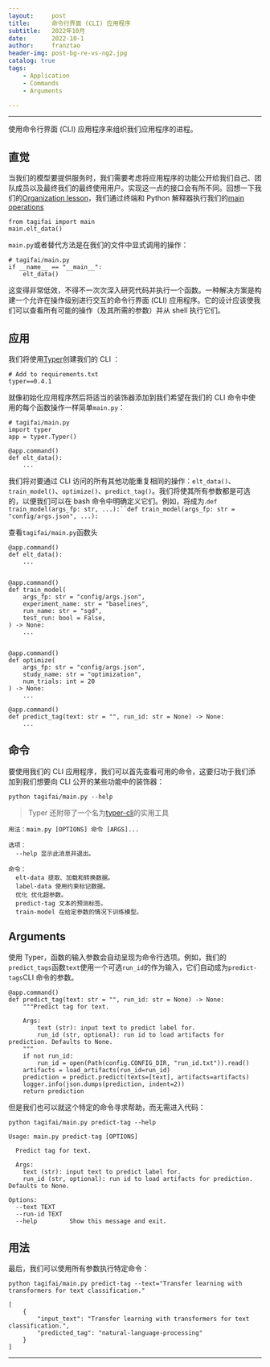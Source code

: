 ```yaml
---
layout:     post
title:      命令行界面 (CLI) 应用程序
subtitle:   2022年10月
date:       2022-10-1
author:     franztao
header-img: post-bg-re-vs-ng2.jpg
catalog: true
tags:
    - Application
    - Commands
    - Arguments

---
```


___

使用命令行界面 (CLI) 应用程序来组织我们应用程序的进程。

## 直觉

当我们的模型要提供服务时，我们需要考虑将应用程序的功能公开给我们自己、团队成员以及最终我们的最终使用用户。实现这一点的接口会有所不同。回想一下我们的[Organization lesson](https://madewithml.com/courses/mlops/organization/)，我们通过终端和 Python 解释器执行我们的[main operations](https://madewithml.com/courses/mlops/organization/#operations)

```
from tagifai import main
main.elt_data()
```

`main.py`或者替代方法是在我们的文件中显式调用的操作：

```
# tagifai/main.py
if __name__ == "__main__":
    elt_data()
```

这变得非常低效，不得不一次次深入研究代码并执行一个函数。一种解决方案是构建一个允许在操作级别进行交互的命令行界面 (CLI) 应用程序。它的设计应该使我们可以查看所有可能的操作（及其所需的参数）并从 shell 执行它们。

## 应用

我们将使用[Typer](https://typer.tiangolo.com/)创建我们的 CLI ：

```
# Add to requirements.txt
typer==0.4.1
```

就像初始化应用程序然后将适当的装饰器添加到我们希望在我们的 CLI 命令中使用的每个函数操作一样简单`main.py`：

```
# tagifai/main.py
import typer
app = typer.Typer()
```

```
@app.command()
def elt_data():
    ...

```



我们将对要通过 CLI 访问的所有其他功能重复相同的操作：`elt_data()`、`train_model()`、`optimize()`、`predict_tag()`。我们将使其所有参数都是可选的，以便我们可以在 bash 命令中明确定义它们。例如，将成为.`def train_model(args_fp: str, ...):``def train_model(args_fp: str = "config/args.json", ...):`

查看`tagifai/main.py`函数头

```
@app.command()
def elt_data():
    ...


@app.command()
def train_model(
    args_fp: str = "config/args.json",
    experiment_name: str = "baselines",
    run_name: str = "sgd",
    test_run: bool = False,
) -> None:
    ...


@app.command()
def optimize(
    args_fp: str = "config/args.json",
    study_name: str = "optimization",
    num_trials: int = 20
) -> None:
    ...

@app.command()
def predict_tag(text: str = "", run_id: str = None) -> None:
    ...

```

## 命令

要使用我们的 CLI 应用程序，我们可以首先查看可用的命令，这要归功于我们添加到我们想要向 CLI 公开的某些功能中的装饰器：

```
python tagifai/main.py --help
```

> Typer 还附带了一个名为[typer-cli](https://typer.tiangolo.com/typer-cli/)的实用工具

```
用法：main.py [OPTIONS] 命令 [ARGS]...

选项：
  --help 显示此消息并退出。

命令：
  elt-data 提取、加载和转换数据。
  label-data 使用约束标记数据。
  优化 优化超参数。
  predict-tag 文本的预测标签。
  train-model 在给定参数的情况下训练模型。
```

## Arguments

使用 Typer，函数的输入参数会自动呈现为命令行选项。例如，我们的`predict_tags`函数`text`使用一个可选`run_id`的作为输入，它们自动成为`predict-tags`CLI 命令的参数。



```
@app.command()
def predict_tag(text: str = "", run_id: str = None) -> None:
    """Predict tag for text.

    Args:
        text (str): input text to predict label for.
        run_id (str, optional): run id to load artifacts for prediction. Defaults to None.
    """
    if not run_id:
        run_id = open(Path(config.CONFIG_DIR, "run_id.txt")).read()
    artifacts = load_artifacts(run_id=run_id)
    prediction = predict.predict(texts=[text], artifacts=artifacts)
    logger.info(json.dumps(prediction, indent=2))
    return prediction

```

但是我们也可以就这个特定的命令寻求帮助，而无需进入代码：

```
python tagifai/main.py predict-tag --help
```

```
Usage: main.py predict-tag [OPTIONS]

  Predict tag for text.

  Args:
    text (str): input text to predict label for.
    run_id (str, optional): run id to load artifacts for prediction. Defaults to None.

Options:
  --text TEXT
  --run-id TEXT
  --help         Show this message and exit.
```

## 用法

最后，我们可以使用所有参数执行特定命令：

```
python tagifai/main.py predict-tag --text="Transfer learning with transformers for text classification."
```

```
[
    {
        "input_text": "Transfer learning with transformers for text classification.",
        "predicted_tag": "natural-language-processing"
    }
]
```

___